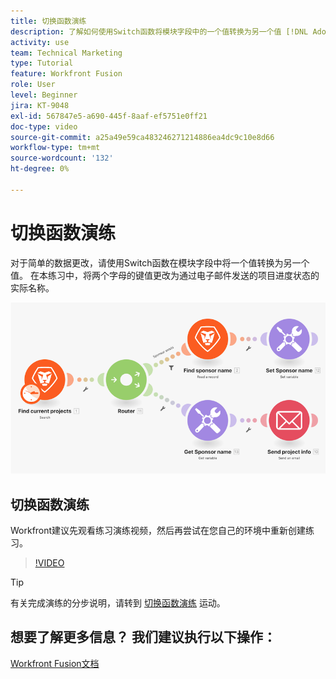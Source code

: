 ```yaml
---
title: 切换函数演练
description: 了解如何使用Switch函数将模块字段中的一个值转换为另一个值 [!DNL Adobe Workfront Fusion].
activity: use
team: Technical Marketing
type: Tutorial
feature: Workfront Fusion
role: User
level: Beginner
jira: KT-9048
exl-id: 567847e5-a690-445f-8aaf-ef5751e0ff21
doc-type: video
source-git-commit: a25a49e59ca483246271214886ea4dc9c10e8d66
workflow-type: tm+mt
source-wordcount: '132'
ht-degree: 0%

---
```


# 切换函数演练

对于简单的数据更改，请使用Switch函数在模块字段中将一个值转换为另一个值。 在本练习中，将两个字母的键值更改为通过电子邮件发送的项目进度状态的实际名称。

![使用switch函数的图像](assets/beyond-basic-modules-3.png)

## 切换函数演练

Workfront建议先观看练习演练视频，然后再尝试在您自己的环境中重新创建练习。

>[!VIDEO](https://video.tv.adobe.com/v/335289/?quality=12&learn=on)

>[!TIP]
>
>有关完成演练的分步说明，请转到 [切换函数演练](https://experienceleague.adobe.com/docs/workfront-learn/tutorials-workfront/fusion/exercises/switch-function.html?lang=en) 运动。


## 想要了解更多信息？ 我们建议执行以下操作：

[Workfront Fusion文档](https://experienceleague.adobe.com/docs/workfront/using/adobe-workfront-fusion/workfront-fusion-2.html?lang=en)
